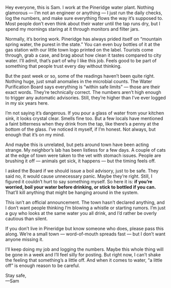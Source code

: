 Hey everyone, this is Sam. I work at the Pineridge water plant. Nothing glamorous — I’m not an engineer or anything — I just run the daily checks, log the numbers, and make sure everything flows the way it’s supposed to. Most people don’t even think about their water until the tap runs dry, but I spend my mornings staring at it through monitors and filter jars.

Normally, it’s boring work. Pineridge has always prided itself on “mountain spring water, the purest in the state.” You can even buy bottles of it at the gas station with our little town logo printed on the label. Tourists come through, grab a case, and brag about how clean it tastes compared to city water. I’ll admit, that’s part of why I like this job. Feels good to be part of something that people trust every day without thinking.

But the past week or so, some of the readings haven’t been quite right. Nothing huge, just small anomalies in the microbial counts. The Water Purification Board says everything is “within safe limits” — those are their exact words. They’re technically correct. The numbers aren’t high enough to trigger any automatic advisories. Still, they’re higher than I’ve ever logged in my six years here.

I’m not saying it’s dangerous. If you pour a glass of water from your kitchen sink, it looks crystal clear. Smells fine too. But a few locals have mentioned a faint bitterness when they drink from the tap, like there’s a penny at the bottom of the glass. I’ve noticed it myself, if I’m honest. Not always, but enough that it’s on my mind.

And maybe this is unrelated, but pets around town have been acting strange. My neighbor’s lab has been listless for a few days. A couple of cats at the edge of town were taken to the vet with stomach issues. People are brushing it off — animals get sick, it happens — but the timing feels off.

I asked the Board if we should issue a boil advisory, just to be safe. They said no, it would cause unnecessary panic. Maybe they’re right. Still, I figured it couldn’t hurt to say something myself. So here it is: **if you’re worried, boil your water before drinking, or stick to bottled if you can.** That’ll kill anything that might be hanging around in the system.

This isn’t an official announcement. The town hasn’t declared anything, and I don’t want people thinking I’m blowing a whistle or starting rumors. I’m just a guy who looks at the same water you all drink, and I’d rather be overly cautious than silent.

If you don’t live in Pineridge but know someone who does, please pass this along. We’re a small town — word-of-mouth spreads fast — but I don’t want anyone missing it.

I’ll keep doing my job and logging the numbers. Maybe this whole thing will be gone in a week and I’ll feel silly for posting. But right now, I can’t shake the feeling that something’s a little off. And when it comes to water, “a little off” is enough reason to be careful.

Stay safe,  
—Sam